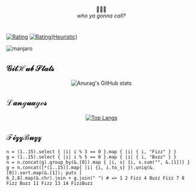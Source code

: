 
<div align="center">

👻💎👻<br>
*who ya gonna call?*

</div>

#

[![Rating](https://badgen.org/img/atcoder/ngng628/rating/algorithm?style=for-the-badge&label=RATING%28ALGO%29)](https://atcoder.jp/users/ngng628?contestType=algo)
[![Rating(Heuristic)](https://badgen.org/img/atcoder/ngng628/rating/heuristic?style=for-the-badge)](https://atcoder.jp/users/ngng628?contestType=heuristic)

![manjaro](https://img.shields.io/badge/manjaro-35BF5C?style=for-the-badge&logo=manjaro&logoColor=white)

## $\mathcal{GitHub\ Stats}$

<div align="center">

![Anurag's GitHub stats](https://github-readme-stats.vercel.app/api?username=ngng628&count_private=true&theme=dracula)

</div>

## $\mathcal{Languages}$

<div align="center">

[![Top Langs](https://github-readme-stats.vercel.app/api/top-langs/?username=ngng628&layout=compact&theme=dracula)](https://github.com/anuraghazra/github-readme-stats)

</div>

## $\mathcal{Fizz Buzz}$

```cr
n = (1..15).select { |i| i % 3 == 0 }.map { |i| { i, "Fizz" } }
g = (1..15).select { |i| i % 5 == 0 }.map { |i| { i, "Buzz" } }
n = n.concat(g).group_by(&.[0]).map { |i, s| {i, s.sum("", &.[1])} }
g = n.concat([*(1..15)].map{ |i| {i, i.to_s} }).uniq(&.[0]).sort.map(&.[1]); puts [
6_2,8].map(&.chr).join + g.join(" ") # => 1 2 Fizz 4 Buzz Fizz 7 8 Fizz Buzz 11 Fizz 13 14 FizzBuzz
```
